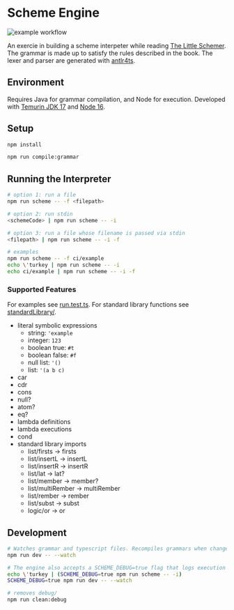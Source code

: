 # Scheme Engine

![example workflow](https://github.com/rachidlamouri/scheme-engine/actions/workflows/ci.yaml/badge.svg)

An exercie in building a scheme interpeter while reading [The Little Schemer](https://mitpress.mit.edu/books/little-schemer-fourth-edition). The grammar is made up to satisfy the rules described in the book. The lexer and parser are generated with [antlr4ts](https://www.npmjs.com/package/antlr4ts).

## Environment

Requires Java for grammar compilation, and Node for execution. Developed with [Temurin JDK 17](https://adoptium.net/index.htm) and [Node 16](https://nodejs.org/).

## Setup

```bash
npm install

npm run compile:grammar
```

## Running the Interpreter

```bash
# option 1: run a file
npm run scheme -- -f <filepath>

# option 2: run stdin
<schemeCode> | npm run scheme -- -i

# option 3: run a file whose filename is passed via stdin
<filepath> | npm run scheme -- -i -f

# examples
npm run scheme -- -f ci/example
echo \'turkey | npm run scheme -- -i
echo ci/example | npm run scheme -- -i -f
```

### Supported Features

For examples see [run.test.ts](./src/run.test.ts). For standard library functions see [standardLibrary/](./standardLibrary/).

- literal symbolic expressions
  - string: `'example`
  - integer: `123`
  - boolean true: `#t`
  - boolean false: `#f`
  - null list: `'()`
  - list: `'(a b c)`
- car
- cdr
- cons
- null?
- atom?
- eq?
- lambda definitions
- lambda executions
- cond
- standard library imports
  - list/firsts -> firsts
  - list/insertL -> insertL
  - list/insertR -> insertR
  - list/lat -> lat?
  - list/member -> member?
  - list/multiRember -> multiRember
  - list/rember -> rember
  - list/subst -> subst
  - logic/or -> or

## Development

```bash
# Watches grammar and typescript files. Recompiles grammars when changed, and reruns tests on all file changes
npm run dev -- --watch

# The engine also accepts a SCHEME_DEBUG=true flag that logs execution info to debug/<current-datetime>
echo \'turkey | (SCHEME_DEBUG=true npm run scheme -- -i)
SCHEME_DEBUG=true npm run dev -- --watch

# removes debug/
npm run clean:debug
```
